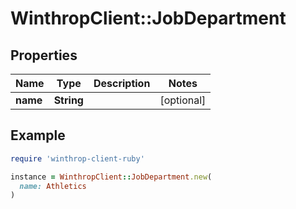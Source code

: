 # WinthropClient::JobDepartment

## Properties

| Name | Type | Description | Notes |
| ---- | ---- | ----------- | ----- |
| **name** | **String** |  | [optional] |

## Example

```ruby
require 'winthrop-client-ruby'

instance = WinthropClient::JobDepartment.new(
  name: Athletics
)
```

